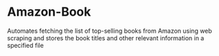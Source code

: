 # Amazon-Book
Automates fetching the list of top-selling books from Amazon using web scraping and stores the book titles and other relevant information in a specified file

